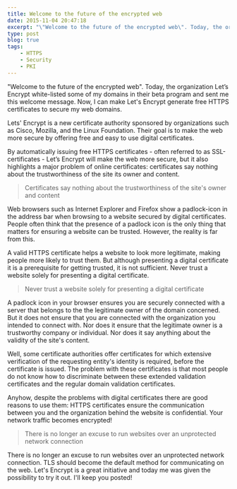 ```yaml
---
title: Welcome to the future of the encrypted web
date: 2015-11-04 20:47:18
excerpt: "\"Welcome to the future of the encrypted web\". Today, the organization Let’s Encrypt white-listed some of my domains in their beta program and sent me this welcome message. Now, I can make Let's Encrypt generate free HTTPS certificates to secure my web domains."
type: post
blog: true
tags:
    - HTTPS
    - Security
    - PKI
---
```


"Welcome to the future of the encrypted web". Today, the organization Let’s Encrypt white-listed some of my domains in their beta program and sent me this welcome message. Now, I can make Let's Encrypt generate free HTTPS certificates to secure my web domains.

Lets' Encrypt is a new certificate authority sponsored by organizations such as Cisco, Mozilla, and the Linux Foundation. Their goal is to make the web more secure by offering free and easy to use digital certificates.

By automatically issuing free HTTPS certificates - often referred to as SSL-certificates -  Let’s Encrypt will make the web more secure, but it also highlights a major problem of online certificates: certificates say nothing about the trustworthiness of the site its owner and content.

> Certificates say nothing about the trustworthiness of the site's owner and content 

Web browsers such as Internet Explorer and Firefox show a padlock-icon in the address bar when browsing to a website secured by digital certificates. People often think that the presence of a padlock icon is the only thing that matters for ensuring a website can be trusted. However, the reality is far from this.

A valid HTTPS certificate helps a website to look more legitimate, making people more likely to trust them. But although presenting a digital certificate it is a prerequisite for  getting trusted, it is not sufficient. Never trust a website solely for presenting a digital certificate.

> Never trust a website solely for presenting a digital certificate 

A padlock icon in your browser ensures you are securely connected with a server that belongs to the the legitimate owner of the domain concerned. But it does not ensure that you are connected with the organization you intended to connect with. Nor does it ensure that the legitimate owner is a trustworthy company or individual. Nor does it say anything about the validity of the site's content.

Well, some certificate authorities offer certificates for which extensive verification of the requesting entity's identity is required, before the certificate is issued. The problem with these certificates is that most people do not know how to discriminate between these extended validation certificates and the regular domain validation certificates.

Anyhow, despite the problems with digital certificates there are good reasons to use them: HTTPS certificates ensure the communication between you and the organization behind the website is confidential. Your network traffic becomes encrypted!

> There is no longer an excuse to run websites over an unprotected network connection 

There is no longer an excuse to run websites over an unprotected network connection. TLS should become the default method for communicating on the web.  Let's Encrypt is a great initiative and today me was given the possibility to try it out. I'll keep you posted!